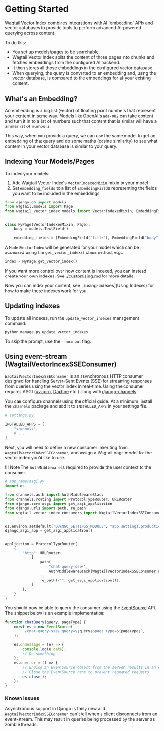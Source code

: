 # Getting Started

Wagtail Vector Index combines integrations with AI 'embedding' APIs and vector databases to provide tools to perform advanced AI-powered querying across content.

To do this:

-   You set up models/pages to be searchable.
-   Wagtail Vector Index splits the content of those pages into chunks and fetches embeddings from the configured AI backend.
-   It then stores all those embeddings in the configured vector database.
-   When querying, the query is converted to an embedding and, using the vector database, is compared to the embeddings for all your existing content.

## What's an Embedding?

An embedding is a big list (vector) of floating point numbers that represent your content in some way. Models like OpenAI's `ada-002` can take content and turn it in to a list of numbers such that content that is similar will have a similar list of numbers.

This way, when you provide a query, we can use the same model to get an embedding of that query and do some maths (cosine similarity) to see what content in your vector database is similar to your query.

## Indexing Your Models/Pages

To index your models:

1. Add Wagtail Vector Index's `VectorIndexedMixin` mixin to your model
2. Set `embedding_fields` to a list of `EmbeddingField`s representing the fields you want to be included in the embeddings

```python
from django.db import models
from wagtail.models import Page
from wagtail_vector_index.models import VectorIndexedMixin, EmbeddingField


class MyPage(VectorIndexedMixin, Page):
    body = models.TextField()

    embedding_fields = [EmbeddingField("title"), EmbeddingField("body")]
```

A `ModelVectorIndex` will be generated for your model which can be accessed using the `get_vector_index()` classmethod, e.g.:

```python
index = MyPage.get_vector_index()
```

If you want more control over how content is indexed, you can instead create your own indexes. See [./customising.md](Customising) for more details.

Now you can index your content, see [./using-indexes](Using Indexes) for how to make these indexes work for you.

## Updating indexes

To update all indexes, run the `update_vector_indexes` management command:

```
python manage.py update_vector_indexes
```

To skip the prompt, use the `--noinput` flag.

## Using event-stream (WagtailVectorIndexSSEConsumer)

`WagtailVectorIndexSSEConsumer` is an asynchronous HTTP consumer designed for handling Server-Sent Events (SSE) for streaming responses from queries using the vector index in real-time. Using the consumer requires ASGI ([uvicorn](https://pypi.org/project/uvicorn/), [Daphne](https://pypi.org/project/daphne/) etc.) along with [django-channels](https://pypi.org/project/django-channels/).

You can configure channels using the [official guide](https://channels.readthedocs.io/en/stable/topics/channel_layers.html#configuration). At a minimum, install the `channels` package and add it to `INSTALLED_APPS` in your settings file.

```python
# settings.py

INSTALLED_APPS = [
    "channels",
    # ...
]
```

Next, you will need to define a new consumer inheriting from `WagtailVectorIndexSSEConsumer`, and assign a Wagtail page model for the vector index you'd like to use.

!!! Note
    The `AuthMiddleware` is required to provide the user context to the consumer.


```python
# app_name/asgi.py
import os

from channels.auth import AuthMiddlewareStack
from channels.routing import ProtocolTypeRouter, URLRouter
from django.core.asgi import get_asgi_application
from django.urls import path, re_path
from wagtail_vector_index.consumers import WagtailVectorIndexSSEConsumer


os.environ.setdefault("DJANGO_SETTINGS_MODULE", "app.settings.production")
django_asgi_app = get_asgi_application()


application = ProtocolTypeRouter(
    {
        "http": URLRouter(
            [
                path(
                    "chat-query-sse/",
                    AuthMiddlewareStack(WagtailVectorIndexSSEConsumer.as_asgi()),
                ),
                re_path(r"", get_asgi_application()),
            ]
        ),
    }
)
```

You should now be able to query the consumer using the [EventSource](https://developer.mozilla.org/en-US/docs/Web/API/EventSource) API. The snippet below is an example implementation:

```javascript
function chatQuery(query, pageType) {
    const es = new EventSource(
        `/chat-query-sse/?query=${query}&page_type=${pageType}`,
    );

    es.onmessage = (e) => {
        console.log(e.data);
        // Do something
    };
    es.onerror = () => {
        // Ending an EventSource object from the server results in an error.
        // Close the EventSource here to prevent repeated requests.
        es.close();
    };
}
```

### Known issues

Asynchronous support in Django is fairly new and `WagtailVectorIndexSSEConsumer` can't tell when a client disconnects from an event-stream. This may result in queries being processed by the server as zombie threads.
